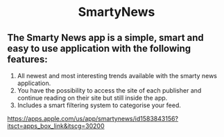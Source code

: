 
<h1 align="center">
  SmartyNews
</h1>

## The Smarty News app is a simple, smart and easy to use application with the following features:

1. All newest and most interesting trends available with the smarty news application.
2. You have the possibility to access the site of each publisher and continue reading on their site but still inside the app.
3. Includes a smart filtering system to categorise your feed.

https://apps.apple.com/us/app/smartynews/id1583843156?itsct=apps_box_link&itscg=30200


